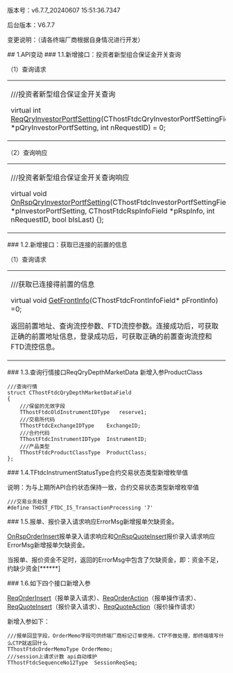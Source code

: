<p>版本号：v6.7.7_20240607 15:51:36.7347</p>
<p>后台版本：V6.7.7</p>
<p>变更说明：（请各终端厂商根据自身情况进行开发）</p>
<span class="anchor" id="e3ff4391-434a-4920-953c-8bee54dd9383"></span>
## 1.API变动
<span class="anchor" id="a834dff6-abd9-4b61-ab25-6900a87df7bb"></span>
### 1.1.新增接口：投资者新型组合保证金开关查询
<p>（1）查询请求</p>
<p><div class="region"><p class="region_header" id="region_header_1" style="border-bottom-color:transparent;border-bottom-width:0;"></p><div class="region_panel" id="region_panel_1"><table><tr><td>
<p>///投资者新型组合保证金开关查询</p>
<p>virtual int <a href="../JYJK/CTHOSTFTDCTRADERSPI/REQQRYINVESTORPORTFSETTING/">ReqQryInvestorPortfSetting</a>(CThostFtdcQryInvestorPortfSettingField *pQryInvestorPortfSetting, int nRequestID) = 0;</p>
</td></tr></table>
</div><p class="region_tail" id="region_tail_1" style="border-top-color:transparent;border-bottom-width:0;"></p></div></p>
<p>（2）查询响应</p>
<p><div class="region"><p class="region_header" id="region_header_2" style="border-bottom-color:transparent;border-bottom-width:0;"></p><div class="region_panel" id="region_panel_2"><table><tr><td>
<p>///投资者新型组合保证金开关查询响应</p>
<p>virtual void <a href="../JYJK/CTHOSTFTDCTRADERAPI/ONRSPQRYINVESTORPORTFSETTING/">OnRspQryInvestorPortfSetting</a>(CThostFtdcInvestorPortfSettingField *pInvestorPortfSetting, CThostFtdcRspInfoField *pRspInfo, int nRequestID, bool bIsLast) {};</p>
</td></tr></table>
</div><p class="region_tail" id="region_tail_2" style="border-top-color:transparent;border-bottom-width:0;"></p></div></p>
<span class="anchor" id="da1ecc53-1f58-4801-bdd3-bc9fe843eccd"></span>
### 1.2.新增接口：获取已连接的前置的信息
<p>（1）查询请求</p>
<p><div class="region"><p class="region_header" id="region_header_3" style="border-bottom-color:transparent;border-bottom-width:0;"></p><div class="region_panel" id="region_panel_3"><table><tr><td>
<p>///获取已连接得前置的信息</p>
<p>virtual void <a href="../JYJK/CTHOSTFTDCTRADERSPI/GETFRONTINFO/">GetFrontInfo</a>(CThostFtdcFrontInfoField* pFrontInfo) =0;</p>
<p>返回前置地址、查询流控参数、FTD流控参数。连接成功后，可获取正确的前置地址信息，登录成功后，可获取正确的前置查询流控和FTD流控信息。</p>
</td></tr></table>
</div><p class="region_tail" id="region_tail_3" style="border-top-color:transparent;border-bottom-width:0;"></p></div></p>
<span class="anchor" id="c7246408-e844-4076-b1e2-48453cd2431e"></span>
### 1.3.查询行情接口ReqQryDepthMarketData 新增入参ProductClass
<pre><code>///查询行情
struct CThostFtdcQryDepthMarketDataField
{
    ///保留的无效字段
    TThostFtdcOldInstrumentIDType   reserve1;
    ///交易所代码
    TThostFtdcExchangeIDType    ExchangeID;
    ///合约代码
    TThostFtdcInstrumentIDType  InstrumentID;
    ///产品类型
    TThostFtdcProductClassType  ProductClass;
};
</code></pre>
<span class="anchor" id="20b52555-22e7-468e-893b-4468cd15d358"></span>
### 1.4.TFtdcInstrumentStatusType合约交易状态类型新增枚举值
<p>说明：为与上期所API合约状态保持一致，合约交易状态类型新增枚举值</p>
<pre><code>///交易业务处理
#define THOST_FTDC_IS_TransactionProcessing '7'
</code></pre>
<span class="anchor" id="9e409ea0-7d50-4d39-92d6-5a438e653970"></span>
### 1.5.报单、报价录入请求响应ErrorMsg新增报单欠缺资金。
<p><a href="../JYJK/CTHOSTFTDCTRADERAPI/ONRSPORDERINSERT/">OnRspOrderInsert</a>报单录入请求响应和<a href="../JYJK/CTHOSTFTDCTRADERAPI/ONRSPQUOTEINSERT/">OnRspQuoteInsert</a>报价录入请求响应ErrorMsg新增报单欠缺资金。</p>
<p>当报单、报价资金不足时，返回的ErrorMsg中包含了欠缺资金，即：资金不足，约缺少资金[******]</p>
<span class="anchor" id="7b1d92ae-7dab-4c3a-a431-9d3c48730b01"></span>
### 1.6.如下四个接口新增入参
<p><a href="../JYJK/CTHOSTFTDCTRADERSPI/REQORDERINSERT/">ReqOrderInsert</a>（报单录入请求）、<a href="../JYJK/CTHOSTFTDCTRADERSPI/REQORDERACTION/">ReqOrderAction</a>（报单操作请求）、<a href="../JYJK/CTHOSTFTDCTRADERSPI/REQQUOTEINSERT/">ReqQuoteInsert</a>（报价录入请求）、<a href="../JYJK/CTHOSTFTDCTRADERSPI/REQQUOTEACTION/">ReqQuoteAction</a>（报价操作请求）</p>
<p>新增入参如下：</p>
<pre><code>///报单回显字段，OrderMemo字段可供终端厂商标记订单使用，CTP不做处理，即终端填写什么CTP就返回什么
TThostFtdcOrderMemoType OrderMemo;
///session上请求计数 api自动维护
TThostFtdcSequenceNo12Type  SessionReqSeq;
</code></pre>
